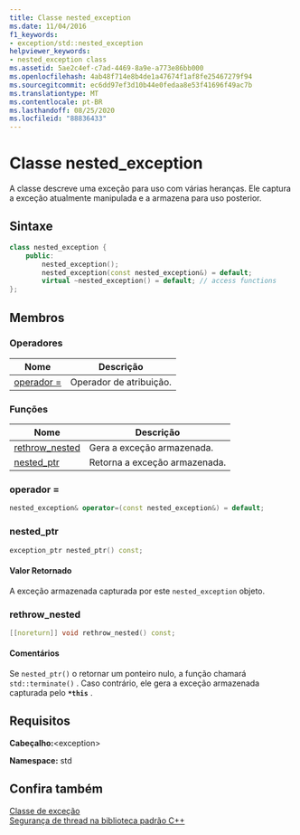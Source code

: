 ```yaml
---
title: Classe nested_exception
ms.date: 11/04/2016
f1_keywords:
- exception/std::nested_exception
helpviewer_keywords:
- nested_exception class
ms.assetid: 5ae2c4ef-c7ad-4469-8a9e-a773e86bb000
ms.openlocfilehash: 4ab48f714e8b4de1a47674f1af8fe25467279f94
ms.sourcegitcommit: ec6dd97ef3d10b44e0fedaa8e53f41696f49ac7b
ms.translationtype: MT
ms.contentlocale: pt-BR
ms.lasthandoff: 08/25/2020
ms.locfileid: "88836433"
---
```

# <a name="nested_exception-class"></a>Classe nested_exception

A classe descreve uma exceção para uso com várias heranças. Ele captura a exceção atualmente manipulada e a armazena para uso posterior.

## <a name="syntax"></a>Sintaxe

```cpp
class nested_exception {
    public:
        nested_exception();
        nested_exception(const nested_exception&) = default;
        virtual ~nested_exception() = default; // access functions
};
```

## <a name="members"></a>Membros

### <a name="operators"></a>Operadores

|Nome|Descrição|
|-|-|
|[operador =](#op_as)|Operador de atribuição.|

### <a name="functions"></a>Funções

|Nome|Descrição|
|-|-|
|[rethrow_nested](#rethrow_nested)|Gera a exceção armazenada.|
|[nested_ptr](#nested_ptr)|Retorna a exceção armazenada.|

### <a name="operator"></a><a name="op_as"></a> operador =

```cpp
nested_exception& operator=(const nested_exception&) = default;
```

### <a name="nested_ptr"></a><a name="nested_ptr"></a> nested_ptr

```cpp
exception_ptr nested_ptr() const;
```

#### <a name="return-value"></a>Valor Retornado

A exceção armazenada capturada por este `nested_exception` objeto.

### <a name="rethrow_nested"></a><a name="rethrow_nested"></a> rethrow_nested

```cpp
[[noreturn]] void rethrow_nested() const;
```

#### <a name="remarks"></a>Comentários

Se `nested_ptr()` o retornar um ponteiro nulo, a função chamará `std::terminate()` . Caso contrário, ele gera a exceção armazenada capturada pelo **`*this`** .

## <a name="requirements"></a>Requisitos

**Cabeçalho:**\<exception>

**Namespace:** std

## <a name="see-also"></a>Confira também

[Classe de exceção](../standard-library/exception-class.md)\
[Segurança de thread na biblioteca padrão C++](../standard-library/thread-safety-in-the-cpp-standard-library.md)
